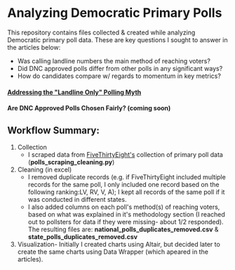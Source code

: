 # Analyzing Democratic Primary Polls

This repository contains files collected & created while analyzing Democratic primary poll data. These are key questions I sought to answer in the articles below: 
- Was calling landline numbers the main method of reaching voters?
- Did DNC approved polls differ from other polls in any significant ways?
- How do candidates compare w/ regards to momentum in key metrics?

#### [Addressing the "Landline Only" Polling Myth](https://medium.com/@hassen.morad/addressing-the-landline-only-polling-myth-473dbb6d46bd?source=friends_link&sk=b4f11605e33fff99f8d1b93cf0ec27ea)
#### Are DNC Approved Polls Chosen Fairly? (coming soon)

## Workflow Summary:
1. Collection
    - I scraped data from [FiveThirtyEight's](https://projects.fivethirtyeight.com/2020-primaries/democratic/) collection of primary poll data (**polls_scraping_cleaning.py**)
2. Cleaning (in excel)
    - I removed duplicate records (e.g. if FiveThirtyEight included multiple records for the same poll, I only included one record based on the following ranking:LV, RV, V, A); I kept all records of the same poll if it was conducted in different states. 
    - I also added columns on each poll's method(s) of reaching voters, based on what was explained in it's methodology section (I reached out to pollsters for data if they were missing- about 1/2 responded). The resulting files are: **national_polls_duplicates_removed.csv** & **state_polls_duplicates_removed.csv**
3. Visualization- Initially I created charts using Altair, but decided later to create the same charts using Data Wrapper (which apeared in the articles).
